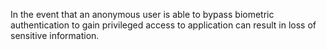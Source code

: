 
In the event that an anonymous user is able to bypass biometric authentication to gain
privileged access to application can result in loss of sensitive information.
